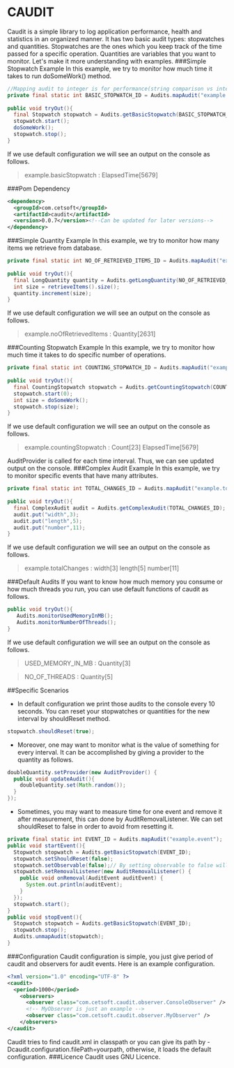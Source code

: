 CAUDIT
======

Caudit is a simple library to log application performance, health and statistics in an 
organized manner. It has two basic audit types: stopwatches and quantities. Stopwatches
are the ones which you keep track of the time passed for a specific operation. Quantities 
are variables that you want to monitor. Let's make it more understanding with examples.
###Simple Stopwatch Example
In this example, we try to monitor how much time it takes to run doSomeWork() method. 
```java
//Mapping audit to integer is for performance(string comparison vs integer comparison)
private final static int BASIC_STOPWATCH_ID = Audits.mapAudit("example.basicStopwatch");
  
public void tryOut(){
  final Stopwatch stopwatch = Audits.getBasicStopwatch(BASIC_STOPWATCH_ID);
  stopwatch.start();
  doSomeWork();
  stopwatch.stop();
}
```
If we use default configuration we will see an output on the console as follows.
> example.basicStopwatch : ElapsedTime[5679]

###Pom Dependency
```xml
<dependency>
  <groupId>com.cetsoft</groupId>
  <artifactId>caudit</artifactId>
  <version>0.0.7</version><!--Can be updated for later versions-->
</dependency>
```
###Simple Quantity Example
In this example, we try to monitor how many items we retrieve from database. 
```java
private final static int NO_OF_RETRIEVED_ITEMS_ID = Audits.mapAudit("example.noOfRetrievedItems");
  
public void tryOut(){
  final LongQuantity quantity = Audits.getLongQuantity(NO_OF_RETRIEVED_ITEMS_ID);
  int size = retrieveItems().size();
  quantity.increment(size);
}
```
If we use default configuration we will see an output on the console as follows.
> example.noOfRetrievedItems : Quantity[2631]

###Counting Stopwatch Example
In this example, we try to monitor how much time it takes to do specific number of operations. 
```java
private final static int COUNTING_STOPWATCH_ID = Audits.mapAudit("example.countingStopwatch");
  
public void tryOut(){
  final CountingStopwatch stopwatch = Audits.getCountingStopwatch(COUNTING_STOPWATCH_ID);
  stopwatch.start(0);
  int size = doSomeWork();
  stopwatch.stop(size);
}
```
If we use default configuration we will see an output on the console as follows.
> example.countingStopwatch : Count[23] ElapsedTime[5679]

AuditProvider is called for each time interval. Thus, we can see updated output on the console.
###Complex Audit Example
In this example, we try to monitor specific events that have many attributes.
```java
private final static int TOTAL_CHANGES_ID = Audits.mapAudit("example.totalChanges");
  
public void tryOut(){
  final ComplexAudit audit = Audits.getComplexAudit(TOTAL_CHANGES_ID);
  audit.put("width",3);
  audit.put("length",5);
  audit.put("number",11);
}
```
If we use default configuration we will see an output on the console as follows.
> example.totalChanges : width[3] length[5] number[11]

###Default Audits
If you want to know how much memory you consume or how much threads you run, you can use default
functions of caudit as follows.
```java
public void tryOut(){
   Audits.monitorUsedMemoryInMB();
   Audits.monitorNumberOfThreads();
}
```
If we use default configuration we will see an output on the console as follows.
> USED_MEMORY_IN_MB : Quantity[3]

>NO_OF_THREADS : Quantity[5]

##Specific Scenarios
* In default configuration we print those audits to the console every 10 seconds. You can reset
your stopwatches or quantities for the new interval by shouldReset method.

```java
stopwatch.shouldReset(true);
```
* Moreover, one may want to monitor what is the value of something for every interval. It can
be accomplished by giving a provider to the quantity as follows.

```java
doubleQuantity.setProvider(new AuditProvider() {
  public void updateAudit(){
    doubleQuantity.set(Math.random());
  }
});
```
* Sometimes, you may want to measure time for one event and remove it after measurement, this can
done by AuditRemovalListener. We can set shouldReset to false in order to avoid from resetting it.

```java
private final static int EVENT_ID = Audits.mapAudit("example.event");
public void startEvent(){
  Stopwatch stopwatch = Audits.getBasicStopwatch(EVENT_ID);
  stopwatch.setShouldReset(false);
  stopwatch.setObservable(false);// By setting observable to false will prevent it from being observed.
  stopwatch.setRemovalListener(new AuditRemovalListener() {
    public void onRemoval(AuditEvent auditEvent) {
      System.out.println(auditEvent);
    }
  });
  stopwatch.start();
}
public void stopEvent(){
  Stopwatch stopwatch = Audits.getBasicStopwatch(EVENT_ID);
  stopwatch.stop();
  Audits.unmapAudit(stopwatch);
}
```
###Configuration
Caudit configuration is simple, you just give period of caudit and observers for audit events.
Here is an example configuration. 
```xml
<?xml version="1.0" encoding="UTF-8" ?>
<caudit>
  <period>1000</period>
    <observers>
      <observer class="com.cetsoft.caudit.observer.ConsoleObserver" />
      <!-- MyObserver is just an example -->
      <observer class="com.cetsoft.caudit.observer.MyObserver" />
	</observers>
</caudit>
```
Caudit tries to find caudit.xml in classpath or you can give
its path by -Dcaudit.configuration.filePath=yourpath, otherwise, it loads the default configuration.
###Licence
Caudit uses GNU Licence.
